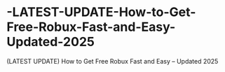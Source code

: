 # -LATEST-UPDATE-How-to-Get-Free-Robux-Fast-and-Easy-Updated-2025
(LATEST UPDATE) How to Get Free Robux Fast and Easy – Updated 2025
